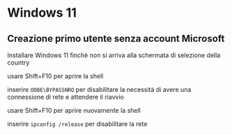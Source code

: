 # Windows 11

## Creazione primo utente senza account Microsoft

Installare Windows 11 finchè non si arriva alla schermata di selezione della country

usare Shift+F10 per aprire la shell

inserire `OOBE\BYPASSNRO` per disabilitare la necessità di avere una connessione di rete e attendere il riavvio

usare Shift+F10 per aprire nuovamente la shell

inserire `ipconfig /release` per disabilitare la rete
